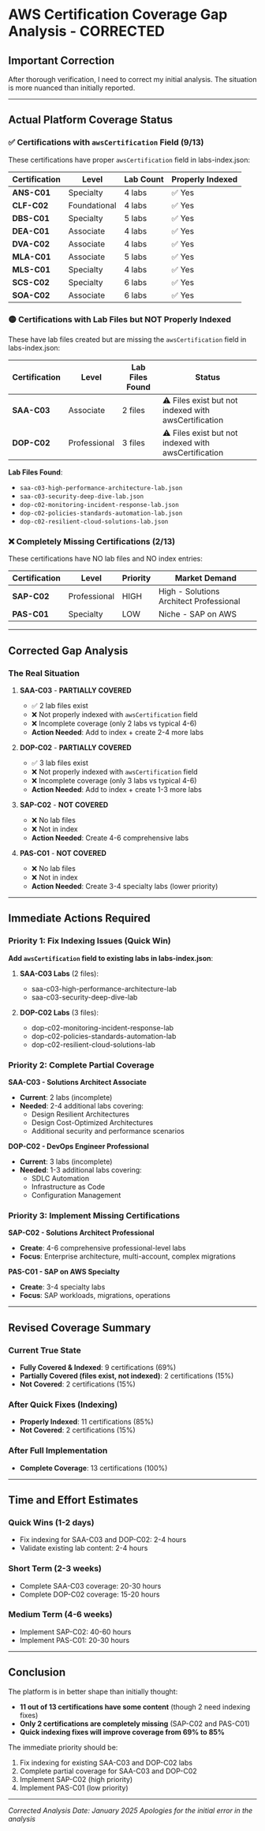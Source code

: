 # AWS Certification Coverage Gap Analysis - CORRECTED

## Important Correction

After thorough verification, I need to correct my initial analysis. The situation is more nuanced than initially reported.

---

## Actual Platform Coverage Status

### ✅ Certifications with `awsCertification` Field (9/13)

These certifications have proper `awsCertification` field in labs-index.json:

| **Certification** | **Level** | **Lab Count** | **Properly Indexed** |
|-------------------|-----------|---------------|----------------------|
| **ANS-C01** | Specialty | 4 labs | ✅ Yes |
| **CLF-C02** | Foundational | 4 labs | ✅ Yes |
| **DBS-C01** | Specialty | 5 labs | ✅ Yes |
| **DEA-C01** | Associate | 4 labs | ✅ Yes |
| **DVA-C02** | Associate | 4 labs | ✅ Yes |
| **MLA-C01** | Associate | 5 labs | ✅ Yes |
| **MLS-C01** | Specialty | 4 labs | ✅ Yes |
| **SCS-C02** | Specialty | 6 labs | ✅ Yes |
| **SOA-C02** | Associate | 6 labs | ✅ Yes |

### 🟡 Certifications with Lab Files but NOT Properly Indexed

These have lab files created but are missing the `awsCertification` field in labs-index.json:

| **Certification** | **Level** | **Lab Files Found** | **Status** |
|-------------------|-----------|---------------------|------------|
| **SAA-C03** | Associate | 2 files | ⚠️ Files exist but not indexed with awsCertification |
| **DOP-C02** | Professional | 3 files | ⚠️ Files exist but not indexed with awsCertification |

**Lab Files Found**:
- `saa-c03-high-performance-architecture-lab.json`
- `saa-c03-security-deep-dive-lab.json`
- `dop-c02-monitoring-incident-response-lab.json`
- `dop-c02-policies-standards-automation-lab.json`
- `dop-c02-resilient-cloud-solutions-lab.json`

### ❌ Completely Missing Certifications (2/13)

These certifications have NO lab files and NO index entries:

| **Certification** | **Level** | **Priority** | **Market Demand** |
|-------------------|-----------|--------------|-------------------|
| **SAP-C02** | Professional | HIGH | High - Solutions Architect Professional |
| **PAS-C01** | Specialty | LOW | Niche - SAP on AWS |

---

## Corrected Gap Analysis

### The Real Situation

1. **SAA-C03** - **PARTIALLY COVERED**
   - ✅ 2 lab files exist
   - ❌ Not properly indexed with `awsCertification` field
   - ❌ Incomplete coverage (only 2 labs vs typical 4-6)
   - **Action Needed**: Add to index + create 2-4 more labs

2. **DOP-C02** - **PARTIALLY COVERED**
   - ✅ 3 lab files exist
   - ❌ Not properly indexed with `awsCertification` field  
   - ❌ Incomplete coverage (only 3 labs vs typical 4-6)
   - **Action Needed**: Add to index + create 1-3 more labs

3. **SAP-C02** - **NOT COVERED**
   - ❌ No lab files
   - ❌ Not in index
   - **Action Needed**: Create 4-6 comprehensive labs

4. **PAS-C01** - **NOT COVERED**
   - ❌ No lab files
   - ❌ Not in index
   - **Action Needed**: Create 3-4 specialty labs (lower priority)

---

## Immediate Actions Required

### Priority 1: Fix Indexing Issues (Quick Win)

**Add `awsCertification` field to existing labs in labs-index.json**:

1. **SAA-C03 Labs** (2 files):
   - saa-c03-high-performance-architecture-lab
   - saa-c03-security-deep-dive-lab

2. **DOP-C02 Labs** (3 files):
   - dop-c02-monitoring-incident-response-lab
   - dop-c02-policies-standards-automation-lab
   - dop-c02-resilient-cloud-solutions-lab

### Priority 2: Complete Partial Coverage

**SAA-C03 - Solutions Architect Associate**
- **Current**: 2 labs (incomplete)
- **Needed**: 2-4 additional labs covering:
  - Design Resilient Architectures
  - Design Cost-Optimized Architectures
  - Additional security and performance scenarios

**DOP-C02 - DevOps Engineer Professional**
- **Current**: 3 labs (incomplete)
- **Needed**: 1-3 additional labs covering:
  - SDLC Automation
  - Infrastructure as Code
  - Configuration Management

### Priority 3: Implement Missing Certifications

**SAP-C02 - Solutions Architect Professional**
- **Create**: 4-6 comprehensive professional-level labs
- **Focus**: Enterprise architecture, multi-account, complex migrations

**PAS-C01 - SAP on AWS Specialty**
- **Create**: 3-4 specialty labs
- **Focus**: SAP workloads, migrations, operations

---

## Revised Coverage Summary

### Current True State
- **Fully Covered & Indexed**: 9 certifications (69%)
- **Partially Covered (files exist, not indexed)**: 2 certifications (15%)
- **Not Covered**: 2 certifications (15%)

### After Quick Fixes (Indexing)
- **Properly Indexed**: 11 certifications (85%)
- **Not Covered**: 2 certifications (15%)

### After Full Implementation
- **Complete Coverage**: 13 certifications (100%)

---

## Time and Effort Estimates

### Quick Wins (1-2 days)
- Fix indexing for SAA-C03 and DOP-C02: 2-4 hours
- Validate existing lab content: 2-4 hours

### Short Term (2-3 weeks)
- Complete SAA-C03 coverage: 20-30 hours
- Complete DOP-C02 coverage: 15-20 hours

### Medium Term (4-6 weeks)
- Implement SAP-C02: 40-60 hours
- Implement PAS-C01: 20-30 hours

---

## Conclusion

The platform is in better shape than initially thought:
- **11 out of 13 certifications have some content** (though 2 need indexing fixes)
- **Only 2 certifications are completely missing** (SAP-C02 and PAS-C01)
- **Quick indexing fixes will improve coverage from 69% to 85%**

The immediate priority should be:
1. Fix indexing for existing SAA-C03 and DOP-C02 labs
2. Complete partial coverage for SAA-C03 and DOP-C02
3. Implement SAP-C02 (high priority)
4. Implement PAS-C01 (low priority)

---

*Corrected Analysis Date: January 2025*
*Apologies for the initial error in the analysis*